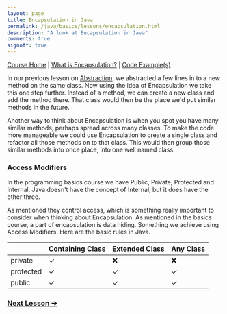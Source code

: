 ```yaml
---
layout: page
title: Encapsulation in Java
permalink: /java/basics/lessons/encapsulation.html
description: "A look at Encapsulation in Java"
comments: true
signoff: true
---
```

[Course Home](../../course) \| [What is Encapsulation?](/programming/lessons/encapsulation) \| [Code Example(s)]()

In our previous lesson on [Abstraction](../lessons/abstraction), we abstracted a few lines in to a new method on the same class. Now using the idea of Encapsulation we take this one step further. Instead of a method, we can create a new class and add the method there. That class would then be the place we'd put similar methods in the future.

Another way to think about Encapsulation is when you spot you have many similar methods, perhaps spread across many classes. To make the code more manageable we could use Encapsulation to create a single class and refactor all those methods on to that class. This would then group those similar methods into once place, into one well named class.

### Access Modifiers
In the programming basics course we have Public, Private, Protected and Internal. Java doesn't have the concept of Internal, but it does have the other three.

As mentioned they control access, which is something really important to consider when thinking about Encapsulation. As mentioned in the basics course, a part of encapsulation is data hiding. Something we achieve using Access Modifiers. Here are the basic rules in Java.

| | Containing Class | Extended Class | Any Class 
|-----|------|------|------|
|private| &#10003; | 	&#10060; | 	&#10060;
|protected| &#10003; | 	&#10003; | 	&#10003;
|public| &#10003; | 	&#10003; | 	&#10003;

### [Next Lesson &#10132;](../lessons/debugging)

